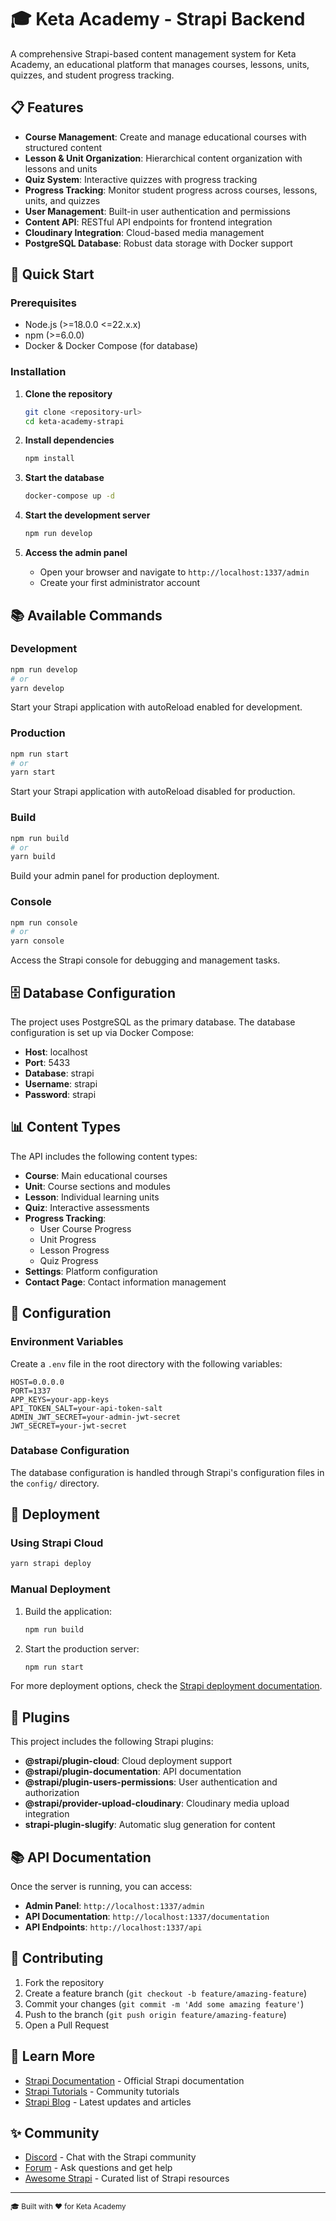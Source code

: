 # 🎓 Keta Academy - Strapi Backend

A comprehensive Strapi-based content management system for Keta Academy, an educational platform that manages courses, lessons, units, quizzes, and student progress tracking.

## 📋 Features

- **Course Management**: Create and manage educational courses with structured content
- **Lesson & Unit Organization**: Hierarchical content organization with lessons and units
- **Quiz System**: Interactive quizzes with progress tracking
- **Progress Tracking**: Monitor student progress across courses, lessons, units, and quizzes
- **User Management**: Built-in user authentication and permissions
- **Content API**: RESTful API endpoints for frontend integration
- **Cloudinary Integration**: Cloud-based media management
- **PostgreSQL Database**: Robust data storage with Docker support

## 🚀 Quick Start

### Prerequisites

- Node.js (>=18.0.0 <=22.x.x)
- npm (>=6.0.0)
- Docker & Docker Compose (for database)

### Installation

1. **Clone the repository**
   ```bash
   git clone <repository-url>
   cd keta-academy-strapi
   ```

2. **Install dependencies**
   ```bash
   npm install
   ```

3. **Start the database**
   ```bash
   docker-compose up -d
   ```

4. **Start the development server**
   ```bash
   npm run develop
   ```

5. **Access the admin panel**
   - Open your browser and navigate to `http://localhost:1337/admin`
   - Create your first administrator account

## 📚 Available Commands

### Development

```bash
npm run develop
# or
yarn develop
```

Start your Strapi application with autoReload enabled for development.

### Production

```bash
npm run start
# or
yarn start
```

Start your Strapi application with autoReload disabled for production.

### Build

```bash
npm run build
# or
yarn build
```

Build your admin panel for production deployment.

### Console

```bash
npm run console
# or
yarn console
```

Access the Strapi console for debugging and management tasks.

## 🗄️ Database Configuration

The project uses PostgreSQL as the primary database. The database configuration is set up via Docker Compose:

- **Host**: localhost
- **Port**: 5433
- **Database**: strapi
- **Username**: strapi
- **Password**: strapi

## 📊 Content Types

The API includes the following content types:

- **Course**: Main educational courses
- **Unit**: Course sections and modules
- **Lesson**: Individual learning units
- **Quiz**: Interactive assessments
- **Progress Tracking**:
  - User Course Progress
  - Unit Progress
  - Lesson Progress
  - Quiz Progress
- **Settings**: Platform configuration
- **Contact Page**: Contact information management

## 🔧 Configuration

### Environment Variables

Create a `.env` file in the root directory with the following variables:

```env
HOST=0.0.0.0
PORT=1337
APP_KEYS=your-app-keys
API_TOKEN_SALT=your-api-token-salt
ADMIN_JWT_SECRET=your-admin-jwt-secret
JWT_SECRET=your-jwt-secret
```

### Database Configuration

The database configuration is handled through Strapi's configuration files in the `config/` directory.

## 🚀 Deployment

### Using Strapi Cloud

```bash
yarn strapi deploy
```

### Manual Deployment

1. Build the application:
   ```bash
   npm run build
   ```

2. Start the production server:
   ```bash
   npm run start
   ```

For more deployment options, check the [Strapi deployment documentation](https://docs.strapi.io/dev-docs/deployment).

## 🔌 Plugins

This project includes the following Strapi plugins:

- **@strapi/plugin-cloud**: Cloud deployment support
- **@strapi/plugin-documentation**: API documentation
- **@strapi/plugin-users-permissions**: User authentication and authorization
- **@strapi/provider-upload-cloudinary**: Cloudinary media upload integration
- **strapi-plugin-slugify**: Automatic slug generation for content

## 📚 API Documentation

Once the server is running, you can access:

- **Admin Panel**: `http://localhost:1337/admin`
- **API Documentation**: `http://localhost:1337/documentation`
- **API Endpoints**: `http://localhost:1337/api`

## 🤝 Contributing

1. Fork the repository
2. Create a feature branch (`git checkout -b feature/amazing-feature`)
3. Commit your changes (`git commit -m 'Add some amazing feature'`)
4. Push to the branch (`git push origin feature/amazing-feature`)
5. Open a Pull Request

## 📖 Learn More

- [Strapi Documentation](https://docs.strapi.io) - Official Strapi documentation
- [Strapi Tutorials](https://strapi.io/tutorials) - Community tutorials
- [Strapi Blog](https://strapi.io/blog) - Latest updates and articles

## ✨ Community

- [Discord](https://discord.strapi.io) - Chat with the Strapi community
- [Forum](https://forum.strapi.io/) - Ask questions and get help
- [Awesome Strapi](https://github.com/strapi/awesome-strapi) - Curated list of Strapi resources

---

<sub>🎓 Built with ❤️ for Keta Academy</sub>
